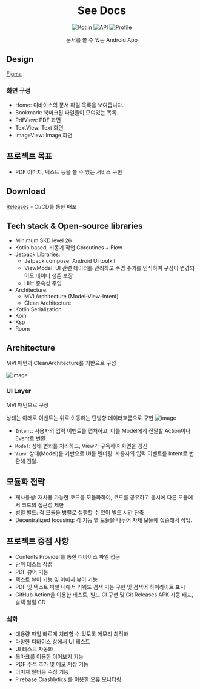 <h1 align="center">See Docs</h1>

<p align="center">
  <a href="http://kotlinlang.org">
      <img alt="Kotlin" src="https://img.shields.io/badge/kotlin-2.0.20-blue.svg?logo=kotlin" />
  </a>
  <a href="https://android-arsenal.com/api?level=26"><img alt="API" src="https://img.shields.io/badge/API-26%2B-brightgreen.svg?style=flat"/></a>
  <a href="https://github.com/guri999"><img alt="Profile" src="https://guri999.github.io/data/badge.svg"/></a>
</p>

<p align="center">  
문서를 볼 수 있는 Android App
</p>

## Design

[Figma](https://www.figma.com/design/FYGDQieciMf0a7Af4kzI6O/SeeDocs?node-id=1-4&t=3zk4kfwCNwxk9uiX-1)

### 화면 구성

- Home: 디바이스의 문서 파일 목록을 보여줍니다.
- Bookmark: 북마크된 파일들이 모여있는 목록.
- PdfView: PDF 화면
- TextView: Text 화면
- ImageView: Image 화면

## 프로젝트 목표

- PDF 이미지, 텍스트 등을 볼 수 있는 서비스 구현

## Download

[Releases]("https://") - CI/CD를 통한 배포

## Tech stack & Open-source libraries

- Minimum SKD level 26
- Kotlin based, 비동기 작업 Coroutines + Flow
- Jetpack Libraries:
    - Jetpack compose: Android UI toolkit
    - ViewModel: UI 관련 데이터를 관리하고 수명 주기를 인식하여 구성이 변경되어도 데이터 생존 보장
    - Hilt: 종속성 주입
- Architecture:
    - MVI Architecture (Model-View-Intent)
    - Clean Architecture
- Kotlin Serialization
- Koin
- Ksp
- Room

## Architecture

MVI 패턴과 CleanArchitecture를 기반으로 구성

![image](https://github.com/user-attachments/assets/5d27ec96-81e3-456a-91bc-4da1d101cb58)


### UI Layer

MVI 패턴으로 구성

상태는 아래로 이벤트는 위로 이동하는 단방향 데이터흐름으로 구현
![image](https://github.com/user-attachments/assets/0000286e-56c6-454c-9c15-fbb4e0bcc676)


- `Intent`: 사용자의 입력 이벤트를 캡처하고, 이를 Model에게 전달할 Action이나 Event로 변환.
- `Model`: 상태 변화를 처리하고, View가 구독하여 화면을 갱신.
- `View`: 상태(Model)를 기반으로 UI를 렌더링. 사용자의 입력 이벤트를 Intent로 변환해 전달.

## 모듈화 전략

- 재사용성: 재사용 가능한 코드를 모듈화하여, 코드를 공유하고 동시에 다른 모듈에서 코드의 접근성 제한
- 병렬 빌드: 각 모듈을 병렬로 실행할 수 있어 빌드 시간 단축
- Decentralized focusing: 각 기능 별 모듈을 나누어 자체 모듈에 집중해서 작업.

## 프로젝트 중점 사항

- Contents Provider를 통한 디바이스 파일 접근
- 단위 테스트 작성
- PDF 뷰어 기능
- 텍스트 뷰어 기능 및 이미지 뷰어 기능
- PDF 및 텍스트 파일 내에서 키워드 검색 기능 구현 및 검색어 하이라이트 표시
- GitHub Action을 이용한 테스트, 빌드 CI 구현 및 Git Releases APK 자동 배포, 슬랙 알림 CD

### 심화
- 대용량 파일 빠르게 처리할 수 있도록 메모리 최적화
- 다양한 디바이스 상에서 UI 테스트
- UI 테스트 자동화
- 북마크를 이용한 이어보기 기능
- PDF 주석 추가 및 메모 저장 기능
- 이미지 필터등 수정 기능
- Firebase Crashlytics 를 이용한 오류 모니터링
